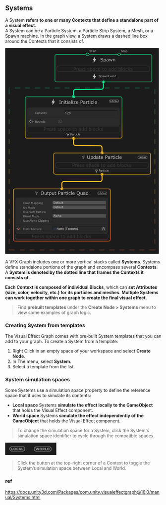 ## Systems

A System **refers to one or many Contexts that define a standalone part of a visual effect**. \
A System can be a Particle System, a Particle Strip System, a Mesh, or a Spawn machine. In the graph view, a System draws a dashed line box around the Contexts that it consists of.


![](./img/SystemDrawBox.png)

A VFX Graph includes one or more vertical stacks called **Systems**. Systems define standalone portions of the graph and encompass several **Contexts**. A **System is denoted by the dotted line that frames the Contexts it consists of**.

**Each Context is composed of individual Blocks**, which can **set Attributes (size, color, velocity, etc.) for its particles and meshes**. **Multiple Systems can work together within one graph to create the final visual effect**.

> Find **prebuilt templates** under the **Create Node > Systems** menu to view some examples of graph logic.

### Creating System from templates

The Visual Effect Graph comes with pre-built System templates that you can add to your graph. To create a System from a template:

1.  Right Click in an empty space of your workspace and select **Create Node**.
2.  In The menu, select **System**.
3.  Select a template from the list.


### System simulation spaces

Some Systems use a simulation space property to define the reference space that it uses to simulate its contents:

- **Local space** Systems **simulate the effect locally to the GameObject** that holds the Visual Effect component.
- **World space** Systems **simulate the effect independently of the GameObject** that holds the Visual Effect component.

> To change the simulation space for a System, click the System's simulation space identifier to cycle through the compatible spaces.


![](./img/SystemSpaceLocalWorld.png)


> Click the button at the top-right corner of a Context to toggle the System’s simulation space between Local and World.

### ref
https://docs.unity3d.com/Packages/com.unity.visualeffectgraph@16.0/manual/Systems.html
